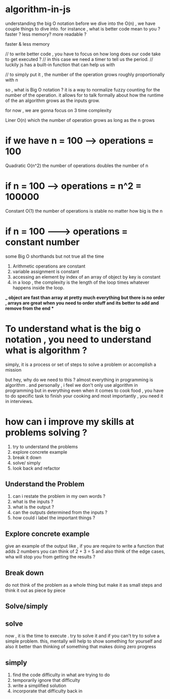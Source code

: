 # algorithm-in-js

understanding the big O notation
before we dive into the O(n) , we have couple things to dive into.
for instance , what is better code mean to you ?
faster ?
less memory?
more readable ?

faster & less memory

// to write better code , you have to focus on how long does our code take to get executed ?
// in this case we need a timer to tell us the period.
// luckily js has a built-in function that can help us with

// to simply put it , the number of the operation grows roughly proportionally with n

so , what is Big O notation ?
it is a way to normalize fuzzy counting for the number of the operation. it allows for to talk formally about how the runtime of the an algorithm grows as the inputs grow.

for now , we are gonna focus on 3 time complexity

Liner O(n) which the number of operation grows as long as the n grows

# if we have n = 100 --> operations = 100

Quadratic O(n^2) the number of operations doubles the number of n

# if n = 100 --> operations = n^2 = 100000

Constant O(1) the number of operations is stable no matter how big is the n

# if n = 100 ---> operations = constant number

some Big O shorthands but not true all the time

1. Arithmetic operations are constant
2. variable assignment is constant
3. accessing an element by index of an array of object by key is constant
4. in a loop , the complexity is the length of the loop times whatever happens inside the loop.

**\_ object are fast than array at pretty much everything but there is no order , arrays are great when you need to order stuff and its better to add and remove from the end \***

# To understand what is the big o notation , you need to understand what is algorithm ?

simply, it is a process or set of steps to solve a problem or accomplish a mission

but hey, why do we need to this ?
almost everything in programming is algorithm . and personally , i feel we don't only use algorithm in programming but in everything even when it comes to cook food , you have to do specific task to finish your cooking
and most importantly , you need it in interviews.

# how can i improve my skills at problems solving ?

1. try to understand the problems
2. explore concrete example
3. break it down
4. solve/ simply
5. look back and refactor

## Understand the Problem

1. can i restate the problem in my own words ?
2. what is the inputs ?
3. what is the output ?
4. can the outputs determined from the inputs ?
5. how could i label the important things ?

## Explore concrete example

give an example of the output like , if you are require to write a function
that adds 2 numbers
you can think of 2 + 3 = 5
and also think of the edge cases, wha will stop you from getting the results ?

## Break down

do not think of the problem as a whole thing but make it as small steps
and think it out as piece by piece

## Solve/simply

## solve

now , it is the time to execute . try to solve it and if you can't try to solve a simple problem.
this, mentally will help to show something for yourself and also it better than thinking of something
that makes doing zero progress

## simply

1. find the code difficulty in what are trying to do
2. temporarily ignore that difficulty
3. write a simplified solution
4. incorporate that difficulty back in
